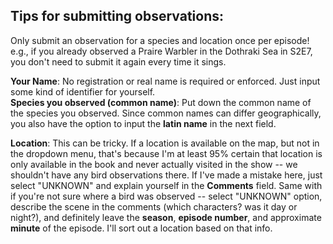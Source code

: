 Tips for submitting observations:
---------------------------------

Only submit an observation for a species and location once per episode!
e.g., if you already observed a Praire Warbler in the Dothraki Sea in
S2E7, you don't need to submit it again every time it sings.

**Your Name**: No registration or real name is required or enforced.
Just input some kind of identifier for yourself.  
**Species you observed (common name)**: Put down the common name of the
species you observed. Since common names can differ geographically, you
also have the option to input the **latin name** in the next field.

**Location**: This can be tricky. If a location is available on the map,
but not in the dropdown menu, that's because I'm at least 95% certain
that location is only available in the book and never actually visited
in the show -- we shouldn't have any bird observations there. If I've
made a mistake here, just select "UNKNOWN" and explain yourself in the
**Comments** field. Same with if you're not sure where a bird was
observed -- select "UNKNOWN" option, describe the scene in the comments
(which characters? was it day or night?), and definitely leave the
**season**, **episode number**, and approximate **minute** of the
episode. I'll sort out a location based on that info.
